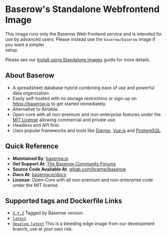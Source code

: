 # Baserow's Standalone Webfrontend Image

This image runs only the Baserow Web-frontend service and is intended for use by 
advanced users. Please instead use the `baserow/baserow` image if you want a simpler \
setup.

Please see our [Install using Standalone Images](https://baserow.io/docs/installation/install-using-standalone-images)
guide for more details.

## About Baserow

* A spreadsheet database hybrid combining ease of use and powerful data organization.
* Easily self-hosted with no storage restrictions or sign-up on https://baserow.io to
  get started immediately.
* Alternative to Airtable.
* Open-core with all non-premium and non-enterprise features under
  the [MIT License](https://choosealicense.com/licenses/mit/) allowing commercial and
  private use.
* Headless and API first.
* Uses popular frameworks and tools like [Django](https://www.djangoproject.com/),
  [Vue.js](https://vuejs.org/) and [PostgreSQL](https://www.postgresql.org/).

## Quick Reference

* **Maintained By**: [baserow.io](https://baserow.io/contact)
* **Get Support At**: [The Baserow Community Forums](https://community.baserow.io)
* **Source Code Available At**: [gitlab.com/bramw/baserow](https://gitlab.com/bramw/baserow)
* **Docs At**: [baserow.io/docs](https://baserow.io/docs)
* **License**: Open-Core with all non-premium and non-enterprise code under the MIT 
  license.

## Supported tags and Dockerfile Links

* [`X.Y.Z`](https://gitlab.com/bramw/baserow/-/blob/master/deploy/web-frontend/Dockerfile)
  Tagged by Baserow version.
* [`latest`](https://gitlab.com/bramw/baserow/-/blob/master/web-frontend/Dockerfile)
* [`develop-latest`](https://gitlab.com/bramw/baserow/-/blob/develop/web-frontend/Dockerfile)
  This is a bleeding edge image from our development branch, use at your own risk.
